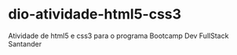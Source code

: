 # dio-atividade-html5-css3
Atividade de html5 e css3 para o programa Bootcamp Dev FullStack Santander
